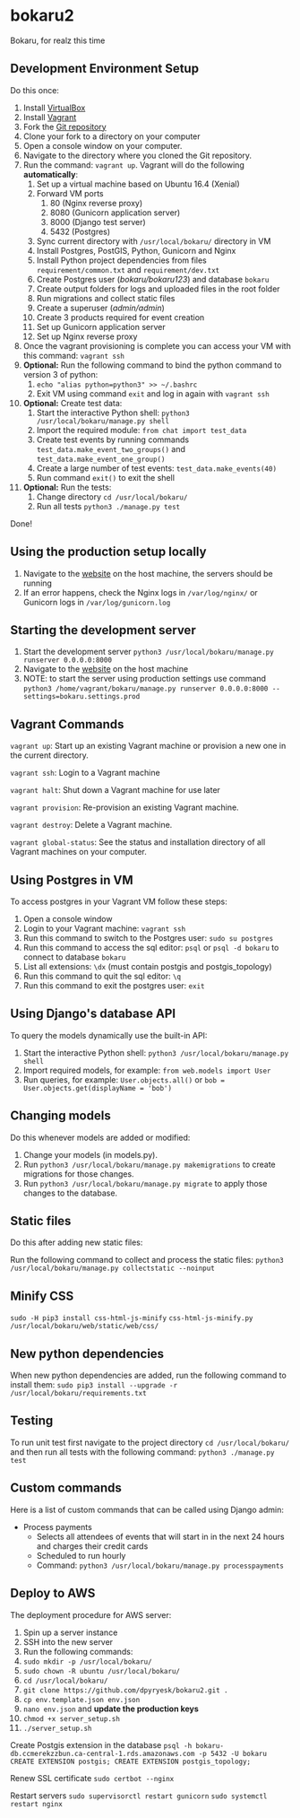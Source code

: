 bokaru2
=======
Bokaru, for realz this time

Development Environment Setup
-----------------------------
Do this once:

1. Install [VirtualBox](https://www.virtualbox.org/)
2. Install [Vagrant](https://www.vagrantup.com/)
3. Fork the [Git repository](https://github.com/metriclabs/bokaru2)
4. Clone your fork to a directory on your computer
5. Open a console window on your computer.
6. Navigate to the directory where you cloned the Git repository.
7. Run the command: `vagrant up`. Vagrant will do the following **automatically**:
    1. Set up a virtual machine based on Ubuntu 16.4 (Xenial)
    2. Forward VM ports
        1. 80 (Nginx reverse proxy)
        2. 8080 (Gunicorn application server)
        3. 8000 (Django test server)
        4. 5432 (Postgres)
    3. Sync current directory with `/usr/local/bokaru/` directory in VM
    4. Install Postgres, PostGIS, Python, Gunicorn and Nginx
    5. Install Python project dependencies from files `requirement/common.txt` and `requirement/dev.txt`
    6. Create Postgres user (*bokaru/bokaru123*) and database `bokaru`
    7. Create output folders for logs and uploaded files in the root folder
    8. Run migrations and collect static files
    9. Create a superuser (*admin/admin*)
    10. Create 3 products required for event creation
    11. Set up Gunicorn application server
    12. Set up Nginx reverse proxy
8. Once the vagrant provisioning is complete you can access your VM with this command: `vagrant ssh`
9. **Optional:** Run the following command to bind the python command to version 3 of python:
    1. `echo "alias python=python3" >> ~/.bashrc`
    2. Exit VM using command `exit` and log in again with `vagrant ssh`
10. **Optional:** Create test data:
    1. Start the interactive Python shell: `python3 /usr/local/bokaru/manage.py shell`
    2. Import the required module: `from chat import test_data`
    3. Create test events by running commands `test_data.make_event_two_groups()` and `test_data.make_event_one_group()`
    4. Create a large number of test events: `test_data.make_events(40)`
    5. Run command `exit()` to exit the shell
11. **Optional:** Run the tests:
    1. Change directory `cd /usr/local/bokaru/`
    2. Run all tests `python3 ./manage.py test`

Done!

Using the production setup locally
----------------------------------
1. Navigate to the [website](http://localhost/) on the host machine, the servers should be running
2. If an error happens, check the Nginx logs in `/var/log/nginx/` or Gunicorn logs in `/var/log/gunicorn.log`

Starting the development server
-------------------------------
1. Start the development server `python3 /usr/local/bokaru/manage.py runserver 0.0.0.0:8000`
2. Navigate to the [website](http://localhost:8000/) on the host machine
3. NOTE: to start the server using production settings use command `python3 /home/vagrant/bokaru/manage.py runserver 0.0.0.0:8000 --settings=bokaru.settings.prod`

Vagrant Commands
----------------
`vagrant up`: Start up an existing Vagrant machine or provision a new one in the current directory.

`vagrant ssh`: Login to a Vagrant machine

`vagrant halt`: Shut down a Vagrant machine for use later

`vagrant provision`: Re-provision an existing Vagrant machine.

`vagrant destroy`: Delete a Vagrant machine.

`vagrant global-status`: See the status and installation directory of all Vagrant machines on your computer.

Using Postgres in VM
--------------------
To access postgres in your Vagrant VM follow these steps:

1. Open a console window
2. Login to your Vagrant machine: `vagrant ssh`
3. Run this command to switch to the Postgres user: `sudo su postgres`
4. Run this command to access the sql editor: `psql` or `psql -d bokaru` to connect to database `bokaru`
5. List all extensions: `\dx` (must contain postgis and postgis_topology)
6. Run this command to quit the sql editor: `\q`
7. Run this command to exit the postgres user: `exit`

Using Django's database API
---------------------------
To query the models dynamically use the built-in API:

1. Start the interactive Python shell: `python3 /usr/local/bokaru/manage.py shell`
2. Import required models, for example: `from web.models import User`
3. Run queries, for example: `User.objects.all()` or `bob = User.objects.get(displayName = 'bob')`

Changing models
---------------
Do this whenever models are added or modified:

1. Change your models (in models.py).
2. Run `python3 /usr/local/bokaru/manage.py makemigrations` to create migrations for those changes.
3. Run `python3 /usr/local/bokaru/manage.py migrate` to apply those changes to the database.

Static files
------------
Do this after adding new static files:

Run the following command to collect and process the static files: `python3 /usr/local/bokaru/manage.py collectstatic --noinput`

Minify CSS
----------
`sudo -H pip3 install css-html-js-minify`
`css-html-js-minify.py /usr/local/bokaru/web/static/web/css/`

New python dependencies
-----------------------
When new python dependencies are added, run the following command to install them: `sudo pip3 install --upgrade -r /usr/local/bokaru/requirements.txt`

Testing
-------
To run unit test first navigate to the project directory `cd /usr/local/bokaru/` and then run all tests with the following command:
`python3 ./manage.py test`

Custom commands
---------------
Here is a list of custom commands that can be called using Django admin:
* Process payments
  * Selects all attendees of events that will start in in the next 24 hours and charges their credit cards
  * Scheduled to run hourly
  * Command: `python3 /usr/local/bokaru/manage.py processpayments`
  
Deploy to AWS
-------------
The deployment procedure for AWS server:
1. Spin up a server instance
2. SSH into the new server
3. Run the following commands:
  1. `sudo mkdir -p /usr/local/bokaru/`
  2. `sudo chown -R ubuntu /usr/local/bokaru/`
  3. `cd /usr/local/bokaru/`
  4. `git clone https://github.com/dpyryesk/bokaru2.git .`
  5. `cp env.template.json env.json`
  6. `nano env.json` and **update the production keys**
  7. `chmod +x server_setup.sh`
  8. `./server_setup.sh`

Create Postgis extension in the database
`psql -h bokaru-db.ccmerekzzbun.ca-central-1.rds.amazonaws.com -p 5432 -U bokaru`
`CREATE EXTENSION postgis; CREATE EXTENSION postgis_topology;`

Renew SSL certificate
`sudo certbot --nginx`

Restart servers
`sudo supervisorctl restart gunicorn`
`sudo systemctl restart nginx`
